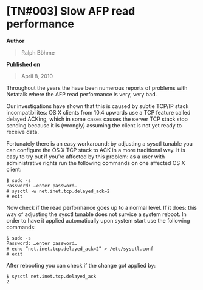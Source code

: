 # \[TN#003\] Slow AFP read performance

**Author**

> Ralph Böhme

**Published on**

> April 8, 2010

Throughout the years the have been numerous reports of problems with
Netatalk where the AFP read performance is very, very bad.

Our investigations have shown that this is caused by subtle TCP/IP stack
incompatibilites: OS X clients from 10.4 upwards use a TCP feature
called delayed ACKing, which in some cases causes the server TCP stack
stop sending because it is (wrongly) assuming the client is not yet
ready to receive data.

Fortunately there is an easy workaround: by adjusting a sysctl tunable
you can configure the OS X TCP stack to ACK in a more traditional way.
It is easy to try out if you’re affected by this problem: as a user with
administrative rights run the following commands on one affected OS X
client:

```
$ sudo -s
Password: …enter password…
# sysctl -w net.inet.tcp.delayed_ack=2
# exit
```

Now check if the read performance goes up to a normal level. If it does:
this way of adjusting the sysctl tunable does not survice a system
reboot. In order to have it applied automatically upon system start use
the following commands:

```
$ sudo -s
Password: …enter password…
# echo “net.inet.tcp.delayed_ack=2” > /etc/sysctl.conf
# exit
```

After rebooting you can check if the change got applied by:

```
$ sysctl net.inet.tcp.delayed_ack
2
```
